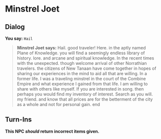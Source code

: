 # Minstrel Joet


## Dialog

**You say:** `Hail`



>**Minstrel Joet says:** Hail. good traveler! Here. in the aptly named Plane of Knowledge. you will find a seemingly endless library of history. lore. and arcane and spiritual knowledge.  In the recent times with the unexpected. though welcome arrival of other Norrathian travelers. the citizens of New Tanaan have come together in hopes of sharing our experiences in the mind to aid all that are willing. In a former life. I was a traveling minstrel in the court of the Combine Empire and what experience I gained from that life. I am willing to share with others like myself. If you are interested in song. then perhaps you would find my inventory of interest. Search as you will. my friend. and know that all prices are for the betterment of the city as a whole and not for personal gain.
end



## Turn-Ins



**This NPC *should* return incorrect items given.**





